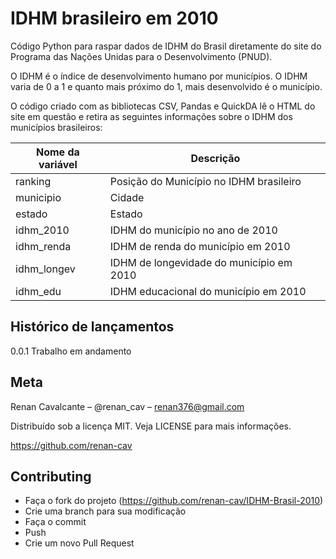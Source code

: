 # IDHM brasileiro em 2010
Código Python para raspar dados de IDHM do Brasil diretamente do site do Programa das Nações Unidas para o Desenvolvimento (PNUD).

O IDHM é o índice de desenvolvimento humano por municípios. O IDHM varia de 0 a 1 e quanto mais próximo do 1, mais desenvolvido é o município.

O código criado com as bibliotecas CSV, Pandas e QuickDA lê o HTML do site em questão e retira as seguintes informações sobre o IDHM dos municípios brasileiros:

|Nome da variável | Descrição |
| --- | --- |
| ranking | Posição do Município no IDHM brasileiro |
| municipio | Cidade |
| estado | Estado |
| idhm_2010 | IDHM do município no ano de 2010 |
| idhm_renda | IDHM de renda do município em 2010 |
| idhm_longev | IDHM de longevidade do município em 2010 |
| idhm_edu | IDHM educacional do município em 2010 |

## Histórico de lançamentos
0.0.1
Trabalho em andamento

## Meta
Renan Cavalcante – @renan_cav – renan376@gmail.com

Distribuído sob a licença MIT. Veja LICENSE para mais informações.

https://github.com/renan-cav

## Contributing
* Faça o fork do projeto (https://github.com/renan-cav/IDHM-Brasil-2010)
* Crie uma branch para sua modificação
* Faça o commit
* Push
* Crie um novo Pull Request
